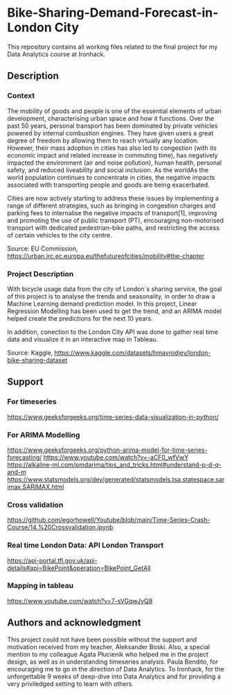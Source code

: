 # Bike-Sharing-Demand-Forecast-in-London City

This repository contains all working files related to the final project for my Data Analytics course at Ironhack. 

## Description

### Context

The mobility of goods and people is one of the essential elements of urban development, characterising urban space and how it functions. Over the past 50 years, personal transport has been dominated by private vehicles powered by internal combustion engines. They have given users a great degree of freedom by allowing them to reach virtually any location. However, their mass adoption in cities has also led to congestion (with its economic impact and related increase in commuting time), has negatively impacted the environment (air and noise pollution), human health, personal safety, and reduced liveability and social inclusion. As the worldAs the world population continues to concentrate in cities, the negative impacts associated with transporting people and goods are being exacerbated. 

Cities are now actively starting to address these issues by implementing a range of different strategies, such as bringing in congestion charges and parking fees to internalise the negative impacts of transport[1], improving and promoting the use of public transport (PT), encouraging non-motorised transport with dedicated pedestrian-bike paths, and restricting the access of certain vehicles to the city centre. 

Source: EU Commission, https://urban.jrc.ec.europa.eu/thefutureofcities/mobility#the-chapter

### Project Description

With bicycle usage data from the city of London´s sharing service, the goal of this project is to analyse the trends and seasonality, in order to draw a Machine Learning demand prediction model. In this project, Linear Regression Modelling has been used to get the trend, and an ARIMA model helped create the predictions for the next 10 years. 

In addition, conection to the London City API was done to gather real time data and visualize it in an interactive map in Tableau.

Source: Kaggle, https://www.kaggle.com/datasets/hmavrodiev/london-bike-sharing-dataset

## Support
### For timeseries
https://www.geeksforgeeks.org/time-series-data-visualization-in-python/

### For ARIMA Modelling
https://www.geeksforgeeks.org/python-arima-model-for-time-series-forecasting/
https://www.youtube.com/watch?v=-aCF0_wfVwY
https://alkaline-ml.com/pmdarima/tips_and_tricks.html#understand-p-d-q-and-m
https://www.statsmodels.org/dev/generated/statsmodels.tsa.statespace.sarimax.SARIMAX.html

### Cross validation
https://github.com/egorhowell/Youtube/blob/main/Time-Series-Crash-Course/14.%20Crossvalidation.ipynb

### Real time London Data: API London Transport
https://api-portal.tfl.gov.uk/api-details#api=BikePoint&operation=BikePoint_GetAll

### Mapping in tableau
https://www.youtube.com/watch?v=7-sVGqwJyQ8


## Authors and acknowledgment
This project could not have been possible without the support and motivation received from my teacher, Aleksander Boski.
Also, a special mention to my colleague Agata Płucienik who helped me in the project design, as well as in understanding timeseries analysis. 
Paula Bendito, for encouraging me to go in the direction of Data Analytics.
To Ironhack, for the unforgettable 9 weeks of deep-dive into Data Analytics and for providing a very priviledged setting to learn with others.


